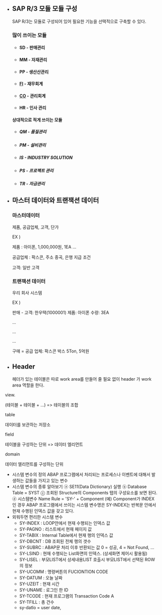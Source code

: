 * ## SAP R/3 모듈 모듈 구성

  SAP R/3는 모듈로 구성되어 있어 필요한 기능을 선택적으로 구축할 수 있다.

  ### 많이 쓰이는 모듈 

  * #### SD - 판매관리

  * #### MM  - 자재관리 

  * #### PP -  생산산관리

  * #### <u>FI</u> - 재무회계

  * #### <u>CO</u> - 관리회계

  * #### HR - 인사 관리

  #### 상대적으로 적게 쓰이는 모듈

  * ##### QM - 품질관리

  * ##### PM - 설비관리

  * ##### IS - INDUSTRY SOLUTION

  * ##### PS - 프로젝트 관리

  * ##### TR - 자금관리







* ## 마스터 데이터와 트랜잭션 데이터

  ### 마스터데이터

  제품, 공급업체, 고객, 단가

  EX ) 

  제품 : 아이폰, 1,000,000원, 1EA ...

  공급업체 :  팍스콘, 주소 중곡, 은행 지급 조건

  고객: 일반 고객

  

  ### 트랜잭션 데이터

  우리 회사 시스템

  EX )

  판매 - 고객: 한우택(1000001) 제품: 아이폰 수량: 3EA

  ...

  ...

  ...

  구매 = 공급 업체: 팍스콘 박스 5Ton, 5억원























* ## Header

  헤더가 있는 테이블은 따로 work area를 만들어 줄 필요 없이 header 가 work area 역할을 한다.





view.

(테이블 + 테이블 + ...)  => 테이블의 조합



table

데이터를 보관하는 저장소



field

테이블을 구성하는 단위 => 데이터 엘리먼트 



domain

데이터 엘리먼트를 구성하는 단위









* 시스템 변수의 정의
   ABAP 프로그램에서 처리되는 프로세스나 이벤트에 대해서 발생하는 값들을 가지고 있는 변수
* 시스템 변수의 종류 알아보기
   ⓐ SE11(Data Dictionary) 실행
   ⓑ Database Table = SYST
   ⓒ 조회된 Structure의 Components 탭의 구성요소를 보면 된다.
   ⓓ 시스템변수 Name Rule =  'SY-' + Component 
   (예) Component가 INDEX인 경우 ABAP 프로그램에서 쓰이는 시스템 변수명은 
    SY-INDEX는 반복문 안에서 현재 수행된 인덱스 값을 갖고 있다.
 * 외워두면 편리한 시스템 변수
   + SY-INDEX     : LOOP안에서 현재 수행되는 인덱스 값
   + SY-PAGNO   : 리스트에서 현재 페이지 값
   + SY-TABIX     : Internal Table에서 현재 행의 인덱스 값
   + SY-DBCNT   : DB 조회된 전체 행의 갯수
   + SY-SUBRC   : ABAP문 처리 이후 반환되는 값
                  0 = 성공,   4 = Not Found, ...
   + SY-LSIND   : 현재 수행되는 List화면의 인덱스. (상세화면 제어시 활용됨)
   + SY-LISEL : 부모LIST에서 상세내용LIST 호출시 부모LIST에서 선택된 ROW의 정보
   + SY-UCOMM : 명령버튼의 FUCIONTION CODE
   + SY-DATUM   : 오늘 날짜
   + SY-UZEIT     : 현재 시간
   + SY-UNAME   : 로그인 한 ID
   + SY-TCODE   : 현재 프로그램의 Transaction Code A 
   + SY-TFILL     : 총 건수
   + sy-datlo = user date, 

